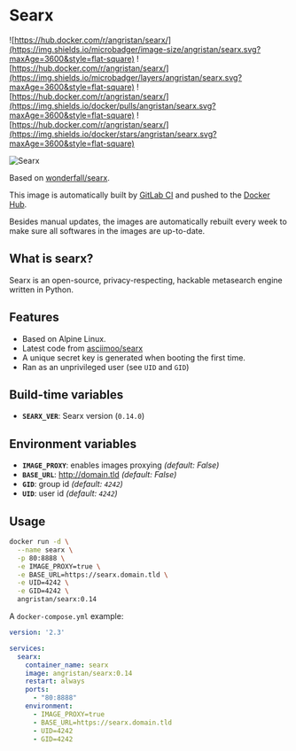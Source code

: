 # Searx

![https://hub.docker.com/r/angristan/searx/](https://img.shields.io/microbadger/image-size/angristan/searx.svg?maxAge=3600&style=flat-square) ![https://hub.docker.com/r/angristan/searx/](https://img.shields.io/microbadger/layers/angristan/searx.svg?maxAge=3600&style=flat-square) ![https://hub.docker.com/r/angristan/searx/](https://img.shields.io/docker/pulls/angristan/searx.svg?maxAge=3600&style=flat-square) ![https://hub.docker.com/r/angristan/searx/](https://img.shields.io/docker/stars/angristan/searx.svg?maxAge=3600&style=flat-square)

![Searx](https://i.goopics.net/ls.png)

Based on [wonderfall/searx](https://github.com/Wonderfall/dockerfiles/tree/master/searx).

This image is automatically built by [GitLab CI](https://gitlab.com/angristan/docker-searx/pipelines) and pushed to the [Docker Hub](https://hub.docker.com/r/angristan/searx/).

Besides manual updates, the images are automatically rebuilt every week to make sure all softwares in the images are up-to-date.

## What is searx?

Searx is an open-source, privacy-respecting, hackable metasearch engine written in Python.

## Features

- Based on Alpine Linux.
- Latest code from [asciimoo/searx](https://github.com/asciimoo/searx)
- A unique secret key is generated when booting the first time.
- Ran as an unprivileged user (see `UID` and `GID`)

## Build-time variables

- **`SEARX_VER`**: Searx version (`0.14.0`)

## Environment variables

- **`IMAGE_PROXY`**: enables images proxying *(default: False)*
- **`BASE_URL`**: http://domain.tld *(default: False)*
- **`GID`**: group id *(default: `4242`)*
- **`UID`**: user id *(default: `4242`)*

## Usage

```sh
docker run -d \
  --name searx \
  -p 80:8888 \
  -e IMAGE_PROXY=true \
  -e BASE_URL=https://searx.domain.tld \
  -e UID=4242 \
  -e GID=4242 \
  angristan/searx:0.14
```

A `docker-compose.yml` example:

```yml
version: '2.3'

services:
  searx:
    container_name: searx
    image: angristan/searx:0.14
    restart: always
    ports:
      - "80:8888"
    environment:
      - IMAGE_PROXY=true
      - BASE_URL=https://searx.domain.tld
      - UID=4242
      - GID=4242
```
